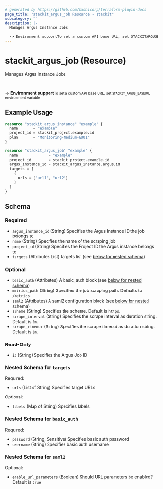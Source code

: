 ```yaml
---
# generated by https://github.com/hashicorp/terraform-plugin-docs
page_title: "stackit_argus_job Resource - stackit"
subcategory: ""
description: |-
  Manages Argus Instance Jobs
  
  -> Environment supportTo set a custom API base URL, set STACKITARGUSBASEURL environment variable
---
```


# stackit_argus_job (Resource)

Manages Argus Instance Jobs

<br />

-> __Environment support__<small>To set a custom API base URL, set <code>STACKIT_ARGUS_BASEURL</code> environment variable </small>

## Example Usage

```terraform
resource "stackit_argus_instance" "example" {
  name       = "example"
  project_id = stackit_project.example.id
  plan       = "Monitoring-Medium-EU01"
}

resource "stackit_argus_job" "example" {
  name              = "example"
  project_id        = stackit_project.example.id
  argus_instance_id = stackit_argus_instance.argus.id
  targets = [
    {
      urls = ["url1", "url2"]
    }
  ]
}
```

<!-- schema generated by tfplugindocs -->
## Schema

### Required

- `argus_instance_id` (String) Specifies the Argus Instance ID the job belongs to
- `name` (String) Specifies the name of the scraping job
- `project_id` (String) Specifies the Project ID the Argus instance belongs to
- `targets` (Attributes List) targets list (see [below for nested schema](#nestedatt--targets))

### Optional

- `basic_auth` (Attributes) A basic_auth block (see [below for nested schema](#nestedatt--basic_auth))
- `metrics_path` (String) Specifies the job scraping path. Defaults to `/metrics`
- `saml2` (Attributes) A saml2 configuration block (see [below for nested schema](#nestedatt--saml2))
- `scheme` (String) Specifies the scheme. Default is `https`.
- `scrape_interval` (String) Specifies the scrape interval as duration string. Default is `5m`.
- `scrape_timeout` (String) Specifies the scrape timeout as duration string. Default is `2m`.

### Read-Only

- `id` (String) Specifies the Argus Job ID

<a id="nestedatt--targets"></a>
### Nested Schema for `targets`

Required:

- `urls` (List of String) Specifies target URLs

Optional:

- `labels` (Map of String) Specifies labels


<a id="nestedatt--basic_auth"></a>
### Nested Schema for `basic_auth`

Required:

- `password` (String, Sensitive) Specifies basic auth password
- `username` (String) Specifies basic auth username


<a id="nestedatt--saml2"></a>
### Nested Schema for `saml2`

Optional:

- `enable_url_parameters` (Boolean) Should URL parameters be enabled? Default is `true`


